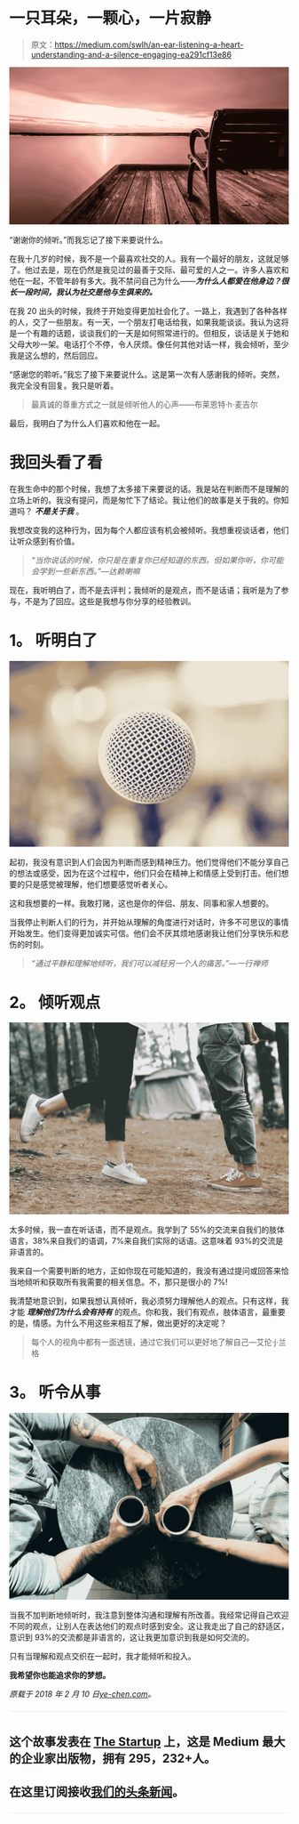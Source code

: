 # 一只耳朵，一颗心，一片寂静

> 原文：<https://medium.com/swlh/an-ear-listening-a-heart-understanding-and-a-silence-engaging-ea291cf13e86>

![](img/94603e256cede35710b84b58cda53644.png)

“谢谢你的倾听。”而我忘记了接下来要说什么。

在我十几岁的时候，我不是一个最喜欢社交的人。我有一个最好的朋友，这就足够了。他过去是，现在仍然是我见过的最善于交际、最可爱的人之一。许多人喜欢和他在一起，不管年龄有多大。我不禁问自己为什么——***为什么人都爱在他身边？很长一段时间，我认为社交是他与生俱来的。***

在我 20 出头的时候，我终于开始变得更加社会化了。一路上，我遇到了各种各样的人，交了一些朋友。有一天，一个朋友打电话给我，如果我能谈谈。我认为这将是一个有趣的话题，谈谈我们的一天是如何照常进行的。但相反，谈话是关于她和父母大吵一架。电话打个不停，令人厌烦。像任何其他对话一样，我会倾听，至少我是这么想的，然后回应。

“感谢您的聆听。”我忘了接下来要说什么。这是第一次有人感谢我的倾听。突然，我完全没有回复。我只是听着。

> 最真诚的尊重方式之一就是倾听他人的心声——布莱恩特·h·麦吉尔

最后，我明白了为什么人们喜欢和他在一起。

# **我回头看了看**

在我生命中的那个时候，我想了太多接下来要说的话。我是站在判断而不是理解的立场上听的。我没有提问，而是匆忙下了结论。我让他们的故事是关于我的。你知道吗？ ***不是关于我*** 。

我想改变我的这种行为，因为每个人都应该有机会被倾听。我想重视谈话者，他们让听众感到有价值。

> *“当你说话的时候，你只是在重复你已经知道的东西。但如果你听，你可能会学到一些新东西。”—达赖喇嘛*

现在，我听明白了，而不是去评判；我倾听的是观点，而不是话语；我听是为了参与，不是为了回应。这些是我想与你分享的经验教训。

# **1。** **听明白了**

![](img/4d6b523504bd080c288a68cc75e304df.png)

起初，我没有意识到人们会因为判断而感到精神压力。他们觉得他们不能分享自己的想法或感受，因为在这个过程中，他们只会在精神上和情感上受到打击。他们想要的只是感觉被理解，他们想要感觉听者关心。

这和我想要的一样。我敢打赌，这也是你的伴侣、朋友、同事和家人想要的。

当我停止判断人们的行为，并开始从理解的角度进行对话时，许多不可思议的事情开始发生。他们变得更加诚实可信。他们会不厌其烦地感谢我让他们分享快乐和悲伤的时刻。

> *“通过平静和理解地倾听，我们可以减轻另一个人的痛苦。”—一行禅师*

# **2。** **倾听观点**

![](img/615bd6f5ba95bc601368e88848c4782e.png)

太多时候，我一直在听话语，而不是观点。我学到了 55%的交流来自我们的肢体语言，38%来自我们的语调，7%来自我们实际的话语。这意味着 93%的交流是非语言的。

我来自一个需要判断的地方，正如你现在可能知道的，我没有通过提问或回答来恰当地倾听和获取所有我需要的相关信息。不，那只是很小的 7%!

我清楚地意识到，如果我想认真倾听，我必须努力理解他人的观点。只有这样，我才能 ***理解他们为什么会有持有*** 的观点。你和我，我们有观点，肢体语言，最重要的是，情感。为什么不用这些来相互了解，做出更好的决定呢？

> 每个人的视角中都有一面透镜，通过它我们可以更好地了解自己—艾伦·j·兰格

# **3。** **听令从事**

![](img/c1ad46310b4523b6bb7d0d79c5dfcfd7.png)

当我不加判断地倾听时，我注意到整体沟通和理解有所改善。我经常记得自己欢迎不同的观点，让别人在表达他们的观点时感到安全。这让我走出了自己的舒适区，意识到 93%的交流都是非语言的，这让我更加意识到我是如何交流的。

只有当理解和观点交织在一起时，我才能倾听和投入。

**我希望你也能追求你的梦想。**

*原载于 2018 年 2 月 10 日*[*ye-chen.com*](https://ye-chen.com/an-ear-listening-a-heart-understanding-and-a-silence-engaging/)*。*

![](img/731acf26f5d44fdc58d99a6388fe935d.png)

## 这个故事发表在 [The Startup](https://medium.com/swlh) 上，这是 Medium 最大的企业家出版物，拥有 295，232+人。

## 在这里订阅接收[我们的头条新闻](http://growthsupply.com/the-startup-newsletter/)。

![](img/731acf26f5d44fdc58d99a6388fe935d.png)